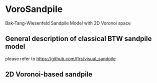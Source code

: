 # VoroSandpile 
Bak-Tang-Wiesenfeld Sandpile Model with 2D Voronoi space

## General description of classical BTW sandpile model
please refer to https://github.com/flrs/visual_sandpile

## 2D Voronoi-based sandpile

